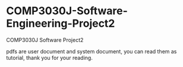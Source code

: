# COMP3030J-Software-Engineering-Project2
COMP3030J Software Project2

pdfs are user document and system document, you can read them as tutorial, thank you for your reading.

